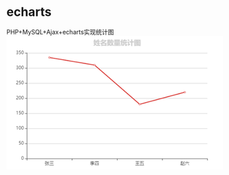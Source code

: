 # echarts
PHP+MySQL+Ajax+echarts实现统计图
![image](https://github.com/renxiaosheng21/echarts/blob/master/%E6%8A%98%E7%BA%BF%E5%9B%BE.png)
